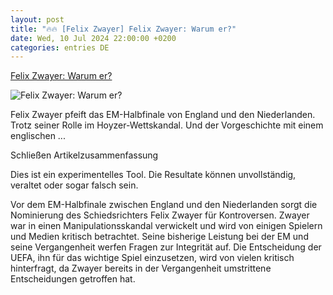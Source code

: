 ```yaml
---
layout: post
title: "🔥🔥 [Felix Zwayer] Felix Zwayer: Warum er?"
date: Wed, 10 Jul 2024 22:00:00 +0200
categories: entries DE
---
```

[Felix Zwayer: Warum er?](https://www.zeit.de/sport/2024-07/felix-zwayer-em-halbfinale-schiedsrichter-england-jude-bellingham)

![Felix Zwayer: Warum er?](https://img.zeit.de/sport/2024-07/felix-zwayer-halbfinale-england/wide__1300x731)

Felix Zwayer pfeift das EM-Halbfinale von England und den Niederlanden. Trotz seiner Rolle im Hoyzer-Wettskandal. Und der Vorgeschichte mit einem englischen ...

Schließen Artikelzusammenfassung

Dies ist ein experimentelles Tool. Die Resultate können unvollständig, veraltet oder sogar falsch sein.

Vor dem EM-Halbfinale zwischen England und den Niederlanden sorgt die Nominierung des Schiedsrichters Felix Zwayer für Kontroversen. Zwayer war in einen Manipulationsskandal verwickelt und wird von einigen Spielern und Medien kritisch betrachtet. Seine bisherige Leistung bei der EM und seine Vergangenheit werfen Fragen zur Integrität auf. Die Entscheidung der UEFA, ihn für das wichtige Spiel einzusetzen, wird von vielen kritisch hinterfragt, da Zwayer bereits in der Vergangenheit umstrittene Entscheidungen getroffen hat.

